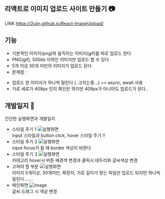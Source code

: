 ## 리액트로 이미지 업로드 사이트 만들기 📷
LINK https://2ujin.github.io/React-ImageUpload/

## 기능
* 기본적인 이미지(png)와 움직이는 이미지(gif)를 따로 업로드 한다
* PNG(gif), 500kb 이하인 이미지만 업로드 할 수 있다
* 5개 이상 30개 미만의 이미지가 업로드 된다
* 문제점 : 
- 업로드 한 이미지가 하나씩 밀린다 (..고치는중...) => async, await 사용
- 가로 세로가 408px 인지 확인은 하지만 408px가 아니어도 업로드가 된다..

## 개발일지 🌠
간단한 실행화면과 개발일지
- 스타일 주기 1
![실행화면](https://user-images.githubusercontent.com/42020919/64473126-66bac700-d1a0-11e9-8820-0ee1035ad631.png)  <br>
input 스타일과 button click, hover 스타일 주기 !!
- 스타일 주기 2
![실행화면](https://user-images.githubusercontent.com/42020919/64475336-78aa6300-d1bc-11e9-83c4-bbebba0f9c41.png)  <br>
input focus가 될 때 border 색상이 바뀐다
- 스타일 주기 3
![실행화면](https://user-images.githubusercontent.com/42020919/64475338-8d86f680-d1bc-11e9-9eeb-5505d6cca564.png)  <br>
카테고리 hover시 버튼 배경색 변경과 클릭시 테두리와 글씨색상 변경<br>
- 고쳐야 할 부분
![실행화면](https://user-images.githubusercontent.com/42020919/64475346-c58e3980-d1bc-11e9-8bed-1ff86413c7fb.png)  <br>
이미지 5개이상, 30개미만, 확장자, 가로 길이가 맞는 파일만 업로드 되지만 하나씩 밀린다.......
- 메인화면
![image](https://user-images.githubusercontent.com/42020919/64484377-04b79b80-d24c-11e9-9b86-cd684054e987.png)<br>
글씨 드래그 시 색상 변경

